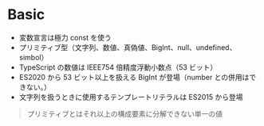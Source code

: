 # Basic

- 変数宣言は極力 const を使う
- プリミティブ型（文字列、数値、真偽値、BigInt、null、undefined、simbol）
- TypeScript の数値は IEEE754 倍精度浮動小数点（53 ビット）
- ES2020 から 53 ビット以上を扱える BigInt が登場（number との併用はできない。）
- 文字列を扱うときに使用するテンプレートリテラルは ES2015 から登場

> プリミティブとはそれ以上の構成要素に分解できない単一の値
